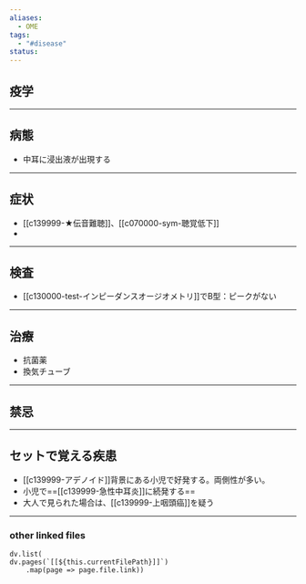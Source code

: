 ```yaml
---
aliases:
  - OME
tags:
  - "#disease"
status:
---
```

## 疫学
---
## 病態
- 中耳に浸出液が出現する
---
## 症状
- [[c139999-★伝音難聴]]、[[c070000-sym-聴覚低下]]
- 
---
## 検査
- [[c130000-test-インピーダンスオージオメトリ]]でB型：ピークがない
---
## 治療
- 抗菌薬
- 換気チューブ
---
## 禁忌
---
## セットで覚える疾患
- [[c139999-アデノイド]]背景にある小児で好発する。両側性が多い。
- 小児で==[[c139999-急性中耳炎]]に続発する==
- 大人で見られた場合は、[[c139999-上咽頭癌]]を疑う
---
### other linked files
```dataviewjs
dv.list(
dv.pages(`[[${this.currentFilePath}]]`)
	.map(page => page.file.link))
```
